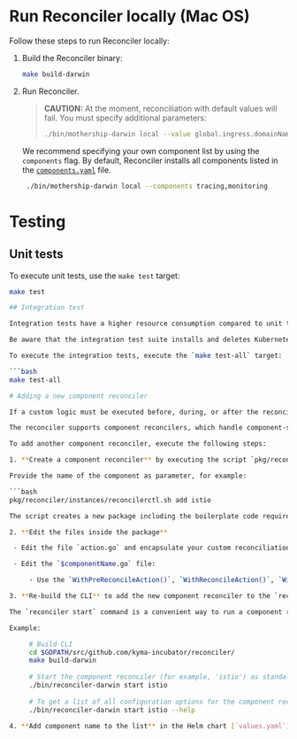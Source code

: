 # Run Reconciler locally (Mac OS)

Follow these steps to run Reconciler locally:

1. Build the Reconciler binary:

   ```bash
   make build-darwin 
   ```

2. Run Reconciler.
   > **CAUTION:** At the moment, reconciliation with default values will fail. You must specify additional parameters:
   >   ```bash
   >   ./bin/mothership-darwin local --value global.ingress.domainName=example.com,global.domainName=example.com
   >   ```

   We recommend specifying your own component list by using the `components` flag. By default, Reconciler installs all components listed in the [`components.yaml`](https://github.com/kyma-project/kyma/blob/main/installation/resources/components.yaml) file.
   ```bash
    ./bin/mothership-darwin local --components tracing,monitoring
   ```

# Testing

## Unit tests

To execute unit tests, use the `make test` target:

   ```bash
   make test

## Integration test

Integration tests have a higher resource consumption compared to unit tests. You must define the environment variable `KUBECONFIG` that points to a test Kubernetes cluster.

Be aware that the integration test suite installs and deletes Kubernetes resources during the test run.

To execute the integration tests, execute the `make test-all` target:

   ```bash
   make test-all

# Adding a new component reconciler

If a custom logic must be executed before, during, or after the reconciliation of a component, component reconcilers are required.

The reconciler supports component reconcilers, which handle component-specific reconciliation runs.

To add another component reconciler, execute the following steps:

1. **Create a component reconciler** by executing the script `pkg/reconciler/instances/reconcilerctl.sh`.

   Provide the name of the component as parameter, for example:

   ```bash
   pkg/reconciler/instances/reconcilerctl.sh add istio

   The script creates a new package including the boilerplate code required to initialize a new component reconciler instance during runtime.

2. **Edit the files inside the package**

    - Edit the file `action.go` and encapsulate your custom reconciliation logic in `Action` structs.

    - Edit the `$componentName.go` file:

        - Use the `WithPreReconcileAction()`, `WithReconcileAction()`, `WithPostReconcileAction()` to inject custom `Action` instances into the reconciliation process.

3. **Re-build the CLI** to add the new component reconciler to the `reconciler start` command.

   The `reconciler start` command is a convenient way to run a component reconciler as standalone server.

   Example:

        # Build CLI
        cd $GOPATH/src/github.com/kyma-incubator/reconciler/
        make build-darwin
        
        # Start the component reconciler (for example, 'istio') as standalone service
        ./bin/reconciler-darwin start istio
        
        # To get a list of all configuration options for the component reconciler, call: 
        ./bin/reconciler-darwin start istio --help

4. **Add component name to the list** in the Helm chart [`values.yaml`](https://github.com/kyma-project/control-plane/blob/main/resources/kcp/values.yaml#L53) and update the image version to the latest one after you merge your changes.
